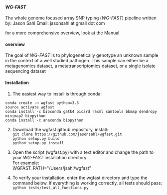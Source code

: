 #### *WG-FAST*
The whole genome focused array SNP typing (*WG-FAST*) pipeline
written by: Jason Sahl
Email: jasonsahl at gmail dot com

for a more comprehensive overview, look at the Manual

#### overview
The goal of *WG-FAST* is to phylogenetically genotype an unknown
sample in the context of a well studied pathogen.  This sample
can either be a metagenomics dataset, a metatranscriptomics dataset,
or a single isolate sequencing dataset

#### Installation
1.  The easiest way to install is through conda:  

```conda create -n wgfast python=3.5```  
```source activate wgfast```  
```conda install -c bioconda gatk4 picard raxml samtools bbmap dendropy minimap2 biopython```  
```conda install -c anaconda biopython```  

2. Download the wgfast github repository, install:  
```git clone https://github.com/jasonsahl/wgfast.git```  
```python setup.py build```  
```python setup.py install```

3. Open the script (wgfast.py) with a text editor and change the path to your *WG-FAST* installation directory.  
For example:  
WGFAST_PATH="/Users/jsahl/wgfast"  

4. To verify your installation, enter the wgfast directory and type the command below.  If everything
is working correctly, all tests should pass:  
```python tests/test_all_functions.py```  
